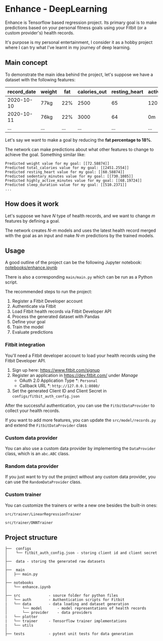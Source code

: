 # Enhance - DeepLearning

Enhance is Tensorflow based regression project. Its primary goal is to make predictions based on your personal fitness goals using your Fitbit (or a custom provider's) health records.

It's purpose is my personal entertainment, I consider it as a hobby project where I can try what I've learnt in my journey of deep learning.

## Main concept

To demonstrate the main idea behind the project, let's suppose we have a dataset with the following features:

record_date | weight | fat | calories_out | resting_heart | active_min | inactive_min | sleep | ... |
--- | --- | --- | --- | --- | --- | --- | --- |  --- |
2020-10-10 | 77kg | 22% | 2500 | 65 | 120m | 600m | 8hr | ... |
2020-10-11 | 76kg | 22% | 3000 | 64 | 0m | 650m | 8hr | ... |
... | ... | ... | ... | ... | ... | ... | ... | ... |

Let's say we want to make a goal by reducing the **fat percentage to 18%**.

The network can make predictions about what other features to change to achieve the goal. Something similar like:

```
Predicted weight value for my goal: [[72.58874]]
Predicted total_calories value for my goal: [[2451.2554]]
Predicted resting_heart value for my goal: [[60.58874]]
Predicted sedentary_minutes value for my goal: [[730.1085]]
Predicted highly_active_minutes value for my goal: [[68.19724]]
Predicted sleep_duration value for my goal: [[510.2371]]
...
```

## How does it work

Let's suppose we have *N* type of health records, and we want to change *m* features by defining a goal. 

The network creates *N-m* models and uses the latest health record merged with the goal as an input and make *N-m* predictions by the trained models.

## Usage

A good outline of the project can be the following Jupyter notebook: [notebooks/enhance.ipynb](notebooks/enhance.ipynb) 

There is also a corresponding `main/main.py` which can be run as a Python script.

The recommended steps to run the project:

1. Register a Fitbit Developer account
2. Authenticate via Fitbit
3. Load Fitbit health records via Fitbit Developer API
4. Process the generated dataset with Pandas
5. Define your goal
6. Train the model
7. Evaluate predictions

### Fitbit integration

You'll need a Fitbit developer account to load your health records using the Fitbit Developer API. 

1. Sign up here: https://www.fitbit.com/signup
2. Register an application in https://dev.fitbit.com/ under *Manage*
   * OAuth 2.0 Application Type *: `Personal`
   * Callback URL *: `http://127.0.0.1:8080/`
3. Set the generated Client ID and Client Secret in `configs/fitbit_auth_config.json`

After the successful authentication, you can use the `FitbitDataProvider` to collect your health records. 

If you want to add more features, you can update the `src/model/records.py` and extend the `FitbitDataProvider` class 

### Custom data provider

You can also use a custom data provider by implementing the `DataProvider` class, which is an `abc.ABC` class. 

### Random data provider

If you just want to try out the project without any custom data provider, you can use the `RandomDataProvider` class.

### Custom trainer

You can customize the trainers or write a new one besides the built-in ones:

`src/trainer/LinearRegressionTrainer`

`src/trainer/DNNTrainer`

## Project structure

```
├──  configs  
│    └── fitbit_auth_config.json - storing client id and client secret
│
├──  data - storing the generated raw datasets  
│
├──  main
│   ├── main.py
│
├── notebooks
│   └── enhance.ipynb
│
├── src             - source folder for python files
│   └── auth        - Authentication scripts for Fitbit
|   └── data        - data loading and dataset generation
│       └── model       - model representations of health records
│       └── provider    - data providers
|   └── plotter
|   └── trainer     - Tensorflow trainer implementations  
|   └── utils
│
├── tests           - pytest unit tests for data generation
```